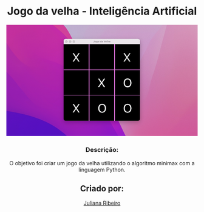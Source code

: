 <h1 align='center'>Jogo da velha - Inteligência Artificial</h1>

![Sudoku](https://github.com/juuliana/tic-tac-toe/blob/main/tic-tac-toe.png)

<h3 align="center">Descrição:</h3>
<p align="center">
    O objetivo foi criar um jogo da velha utilizando o algoritmo minimax com a linguagem Python.
</p>

<h2 align='center'>Criado por:</h2>
<p align='center'>
    <a href='https://www.linkedin.com/in/juliana-dos-santos-ribeiro-b721b6197/' target='blank'>
       Juliana Ribeiro 
    </a>
</p>
